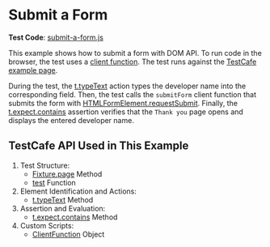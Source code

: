 # Submit a Form

**Test Code**: [submit-a-form.js](submit-a-form.js)

This example shows how to submit a form with DOM API. To run code in the browser, the test uses a [client function](https://devexpress.github.io/testcafe/documentation/guides/basic-guides/obtain-client-side-info.html). The test runs against the [TestCafe example page](https://devexpress.github.io/testcafe/example).

During the test, the [t.typeText](https://devexpress.github.io/testcafe/documentation/reference/test-api/testcontroller/typetext.html) action types the developer name into the corresponding field. Then, the test calls the `submitForm` client function that submits the form with [HTMLFormElement.requestSubmit](https://developer.mozilla.org/en-US/docs/Web/API/HTMLFormElement/requestSubmit). Finally, the [t.expect.contains](https://devexpress.github.io/testcafe/documentation/reference/test-api/testcontroller/expect/contains.html) assertion verifies that the `Thank you` page opens and displays the entered developer name.

## TestCafe API Used in This Example

1. Test Structure:
    * [Fixture.page](https://devexpress.github.io/testcafe/documentation/reference/test-api/fixture/page.html) Method
    * [test](https://devexpress.github.io/testcafe/documentation/reference/test-api/global/test.html) Function
2. Element Identification and Actions:
    * [t.typeText](https://devexpress.github.io/testcafe/documentation/reference/test-api/testcontroller/typetext.html) Method
3. Assertion and Evaluation:
    * [t.expect.contains](https://devexpress.github.io/testcafe/documentation/reference/test-api/testcontroller/expect/contains.html) Method
4. Custom Scripts:
    * [ClientFunction](https://devexpress.github.io/testcafe/documentation/reference/test-api/clientfunction/) Object